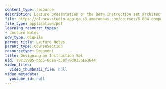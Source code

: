 ```yaml
---
content_type: resource
description: Lecture presentation on the Beta instruction set architecture and compilation.
file: https://ol-ocw-studio-app-qa.s3.amazonaws.com/courses/6-004-computation-structures-spring-2009/78c15985bad66daac3ef9d03261e3644_MIT6_004s09_lec10.pdf
file_type: application/pdf
learning_resource_types:
- Lecture Notes
ocw_type: OCWFile
parent_title: Lecture Notes
parent_type: CourseSection
resourcetype: Document
title: Designing an Instruction Set
uid: 78c15985-bad6-6daa-c3ef-9d03261e3644
video_files:
  video_thumbnail_file: null
video_metadata:
  youtube_id: null
---
```

